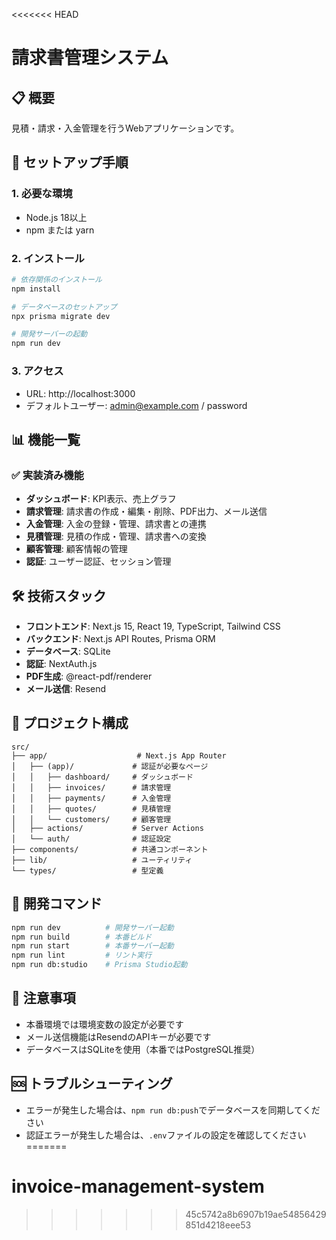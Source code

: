<<<<<<< HEAD
# 請求書管理システム

## 📋 概要

見積・請求・入金管理を行うWebアプリケーションです。

## 🚀 セットアップ手順

### 1. 必要な環境

- Node.js 18以上
- npm または yarn

### 2. インストール

```bash
# 依存関係のインストール
npm install

# データベースのセットアップ
npx prisma migrate dev

# 開発サーバーの起動
npm run dev
```

### 3. アクセス

- URL: http://localhost:3000
- デフォルトユーザー: admin@example.com / password

## 📊 機能一覧

### ✅ 実装済み機能

- **ダッシュボード**: KPI表示、売上グラフ
- **請求管理**: 請求書の作成・編集・削除、PDF出力、メール送信
- **入金管理**: 入金の登録・管理、請求書との連携
- **見積管理**: 見積の作成・管理、請求書への変換
- **顧客管理**: 顧客情報の管理
- **認証**: ユーザー認証、セッション管理

## 🛠️ 技術スタック

- **フロントエンド**: Next.js 15, React 19, TypeScript, Tailwind CSS
- **バックエンド**: Next.js API Routes, Prisma ORM
- **データベース**: SQLite
- **認証**: NextAuth.js
- **PDF生成**: @react-pdf/renderer
- **メール送信**: Resend

## 📁 プロジェクト構成

```
src/
├── app/                    # Next.js App Router
│   ├── (app)/             # 認証が必要なページ
│   │   ├── dashboard/     # ダッシュボード
│   │   ├── invoices/      # 請求管理
│   │   ├── payments/      # 入金管理
│   │   ├── quotes/        # 見積管理
│   │   └── customers/     # 顧客管理
│   ├── actions/           # Server Actions
│   └── auth/              # 認証設定
├── components/            # 共通コンポーネント
├── lib/                   # ユーティリティ
└── types/                 # 型定義
```

## 🔧 開発コマンド

```bash
npm run dev          # 開発サーバー起動
npm run build        # 本番ビルド
npm run start        # 本番サーバー起動
npm run lint         # リント実行
npm run db:studio    # Prisma Studio起動
```

## 📝 注意事項

- 本番環境では環境変数の設定が必要です
- メール送信機能はResendのAPIキーが必要です
- データベースはSQLiteを使用（本番ではPostgreSQL推奨）

## 🆘 トラブルシューティング

- エラーが発生した場合は、`npm run db:push`でデータベースを同期してください
- 認証エラーが発生した場合は、`.env`ファイルの設定を確認してください
=======
# invoice-management-system
>>>>>>> 45c5742a8b6907b19ae54856429851d4218eee53

